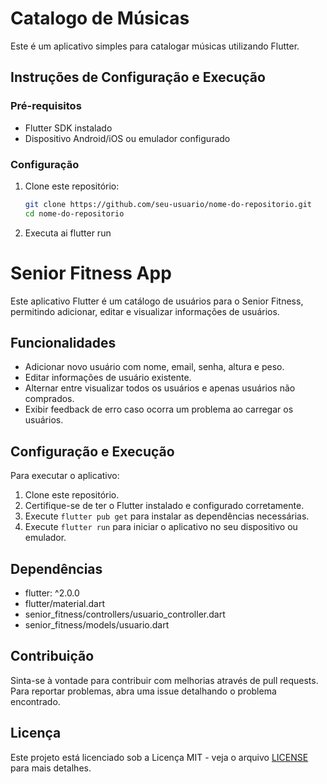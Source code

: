 # Catalogo de Músicas

Este é um aplicativo simples para catalogar músicas utilizando Flutter.

## Instruções de Configuração e Execução

### Pré-requisitos

- Flutter SDK instalado
- Dispositivo Android/iOS ou emulador configurado

### Configuração

1. Clone este repositório:

   ```bash
   git clone https://github.com/seu-usuario/nome-do-repositorio.git
   cd nome-do-repositorio
2. Executa ai
flutter run


# Senior Fitness App

Este aplicativo Flutter é um catálogo de usuários para o Senior Fitness, permitindo adicionar, editar e visualizar informações de usuários.

## Funcionalidades

- Adicionar novo usuário com nome, email, senha, altura e peso.
- Editar informações de usuário existente.
- Alternar entre visualizar todos os usuários e apenas usuários não comprados.
- Exibir feedback de erro caso ocorra um problema ao carregar os usuários.

## Configuração e Execução

Para executar o aplicativo:

1. Clone este repositório.
2. Certifique-se de ter o Flutter instalado e configurado corretamente.
3. Execute `flutter pub get` para instalar as dependências necessárias.
4. Execute `flutter run` para iniciar o aplicativo no seu dispositivo ou emulador.

## Dependências

- flutter: ^2.0.0
- flutter/material.dart
- senior_fitness/controllers/usuario_controller.dart
- senior_fitness/models/usuario.dart

## Contribuição

Sinta-se à vontade para contribuir com melhorias através de pull requests. Para reportar problemas, abra uma issue detalhando o problema encontrado.

## Licença

Este projeto está licenciado sob a Licença MIT - veja o arquivo [LICENSE](./LICENSE) para mais detalhes.
